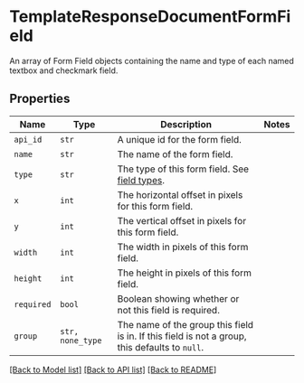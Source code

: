 # TemplateResponseDocumentFormField

An array of Form Field objects containing the name and type of each named textbox and checkmark field.

## Properties

| Name | Type | Description | Notes |
| ---- | ---- | ----------- | ----- |
| `api_id` | ```str``` |  A unique id for the form field.  |  |
| `name` | ```str``` |  The name of the form field.  |  |
| `type` | ```str``` |  The type of this form field. See [field types](/api/reference/constants/#field-types).  |  |
| `x` | ```int``` |  The horizontal offset in pixels for this form field.  |  |
| `y` | ```int``` |  The vertical offset in pixels for this form field.  |  |
| `width` | ```int``` |  The width in pixels of this form field.  |  |
| `height` | ```int``` |  The height in pixels of this form field.  |  |
| `required` | ```bool``` |  Boolean showing whether or not this field is required.  |  |
| `group` | ```str, none_type``` |  The name of the group this field is in. If this field is not a group, this defaults to `null`.  |  |


[[Back to Model list]](../README.md#documentation-for-models) [[Back to API list]](../README.md#documentation-for-api-endpoints) [[Back to README]](../README.md)


